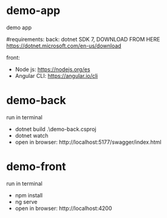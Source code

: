 # demo-app
demo app

#requirements:
back: 
dotnet SDK 7, DOWNLOAD FROM HERE https://dotnet.microsoft.com/en-us/download

front:
- Node js: https://nodejs.org/es
- Angular CLI: https://angular.io/cli

# demo-back
run in terminal
- dotnet build .\demo-back.csproj
- dotnet watch
- open in browser: http://localhost:5177/swagger/index.html

# demo-front
run in terminal
- npm install
- ng serve
- open in browser: http://localhost:4200
